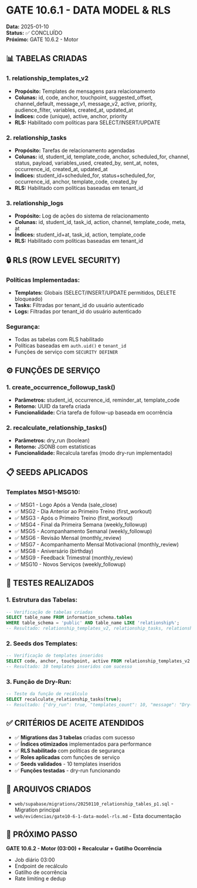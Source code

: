 # GATE 10.6.1 - DATA MODEL & RLS

**Data:** 2025-01-10  
**Status:** ✅ CONCLUÍDO  
**Próximo:** GATE 10.6.2 - Motor

## 📊 TABELAS CRIADAS

### **1. relationship_templates_v2**
- **Propósito:** Templates de mensagens para relacionamento
- **Colunas:** id, code, anchor, touchpoint, suggested_offset, channel_default, message_v1, message_v2, active, priority, audience_filter, variables, created_at, updated_at
- **Índices:** code (unique), active, anchor, priority
- **RLS:** Habilitado com políticas para SELECT/INSERT/UPDATE

### **2. relationship_tasks**
- **Propósito:** Tarefas de relacionamento agendadas
- **Colunas:** id, student_id, template_code, anchor, scheduled_for, channel, status, payload, variables_used, created_by, sent_at, notes, occurrence_id, created_at, updated_at
- **Índices:** student_id+scheduled_for, status+scheduled_for, occurrence_id, anchor, template_code, created_by
- **RLS:** Habilitado com políticas baseadas em tenant_id

### **3. relationship_logs**
- **Propósito:** Log de ações do sistema de relacionamento
- **Colunas:** id, student_id, task_id, action, channel, template_code, meta, at
- **Índices:** student_id+at, task_id, action, template_code
- **RLS:** Habilitado com políticas baseadas em tenant_id

## 🔒 RLS (ROW LEVEL SECURITY)

### **Políticas Implementadas:**
- **Templates:** Globais (SELECT/INSERT/UPDATE permitidos, DELETE bloqueado)
- **Tasks:** Filtradas por tenant_id do usuário autenticado
- **Logs:** Filtradas por tenant_id do usuário autenticado

### **Segurança:**
- Todas as tabelas com RLS habilitado
- Políticas baseadas em `auth.uid()` e `tenant_id`
- Funções de serviço com `SECURITY DEFINER`

## ⚙️ FUNÇÕES DE SERVIÇO

### **1. create_occurrence_followup_task()**
- **Parâmetros:** student_id, occurrence_id, reminder_at, template_code
- **Retorno:** UUID da tarefa criada
- **Funcionalidade:** Cria tarefa de follow-up baseada em ocorrência

### **2. recalculate_relationship_tasks()**
- **Parâmetros:** dry_run (boolean)
- **Retorno:** JSONB com estatísticas
- **Funcionalidade:** Recalcula tarefas (modo dry-run implementado)

## 📋 SEEDS APLICADOS

### **Templates MSG1-MSG10:**
- ✅ MSG1 - Logo Após a Venda (sale_close)
- ✅ MSG2 - Dia Anterior ao Primeiro Treino (first_workout)
- ✅ MSG3 - Após o Primeiro Treino (first_workout)
- ✅ MSG4 - Final da Primeira Semana (weekly_followup)
- ✅ MSG5 - Acompanhamento Semanal (weekly_followup)
- ✅ MSG6 - Revisão Mensal (monthly_review)
- ✅ MSG7 - Acompanhamento Mensal Motivacional (monthly_review)
- ✅ MSG8 - Aniversário (birthday)
- ✅ MSG9 - Feedback Trimestral (monthly_review)
- ✅ MSG10 - Novos Serviços (weekly_followup)

## 🧪 TESTES REALIZADOS

### **1. Estrutura das Tabelas:**
```sql
-- Verificação de tabelas criadas
SELECT table_name FROM information_schema.tables 
WHERE table_schema = 'public' AND table_name LIKE 'relationship%';
-- Resultado: relationship_templates_v2, relationship_tasks, relationship_logs
```

### **2. Seeds dos Templates:**
```sql
-- Verificação de templates inseridos
SELECT code, anchor, touchpoint, active FROM relationship_templates_v2 ORDER BY priority;
-- Resultado: 10 templates inseridos com sucesso
```

### **3. Função de Dry-Run:**
```sql
-- Teste da função de recálculo
SELECT recalculate_relationship_tasks(true);
-- Resultado: {"dry_run": true, "templates_count": 10, "message": "Dry-run mode..."}
```

## ✅ CRITÉRIOS DE ACEITE ATENDIDOS

- ✅ **Migrations das 3 tabelas** criadas com sucesso
- ✅ **Índices otimizados** implementados para performance
- ✅ **RLS habilitado** com políticas de segurança
- ✅ **Roles aplicadas** com funções de serviço
- ✅ **Seeds validados** - 10 templates inseridos
- ✅ **Funções testadas** - dry-run funcionando

## 🔧 ARQUIVOS CRIADOS

- `web/supabase/migrations/20250110_relationship_tables_p1.sql` - Migration principal
- `web/evidencias/gate10-6-1-data-model-rls.md` - Esta documentação

## 🚀 PRÓXIMO PASSO

**GATE 10.6.2 - Motor (03:00) + Recalcular + Gatilho Ocorrência**
- Job diário 03:00
- Endpoint de recálculo
- Gatilho de ocorrência
- Rate limiting e dedup
